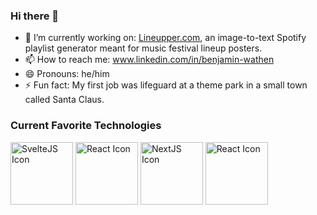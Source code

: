 ### Hi there 👋

- 🔭 I’m currently working on: [Lineupper.com](lineupper.com), an image-to-text Spotify playlist generator meant for music festival lineup posters.
- 📫 How to reach me: www.linkedin.com/in/benjamin-wathen
- 😄 Pronouns: he/him
- ⚡ Fun fact: My first job was lifeguard at a theme park in a small town called Santa Claus.

### Current Favorite Technologies

<div>
  <img height="100px" src="https://upload.wikimedia.org/wikipedia/commons/thumb/1/1b/Svelte_Logo.svg/1702px-Svelte_Logo.svg.png" alt="SvelteJS Icon">
  <img height="100px" src="https://upload.wikimedia.org/wikipedia/commons/thumb/a/a7/React-icon.svg/2300px-React-icon.svg.png" alt="React Icon">
  <img height="100px" src="https://cdn.worldvectorlogo.com/logos/next-js.svg" alt="NextJS Icon">
  <img height="100px" src="https://cdn.icon-icons.com/icons2/2389/PNG/512/expo_logo_icon_145293.png" alt="React Icon">
</div>

